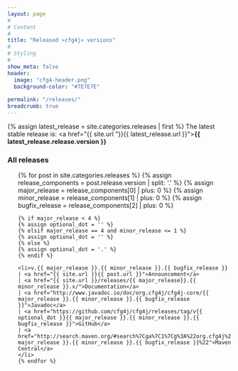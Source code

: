 ```yaml
---
layout: page
#
# Content
#
title: "Released »cfg4j« versions"
#
# Styling
#
show_meta: false
header:
  image: "cfg4-header.png"
  background-color: "#7E7E7E"
   
permalink: "/releases/"
breadcrumb: true
---
```


{% assign latest_release = site.categories.releases | first %}
The latest stable release is: <a href="{{ site.url "}}{{ latest_release.url }}"><b>{{ latest_release.release.version }}</b></a>

<h3>All releases</h3>
<ul>
    {% for post in site.categories.releases %}
    {% assign release_components = post.release.version | split: '.' %}
    {% assign major_release = release_components[0] | plus: 0 %}
    {% assign minor_release = release_components[1] | plus: 0 %}
    {% assign bugfix_release = release_components[2] | plus: 0 %}
    
    {% if major_release < 4 %}  
    {% assign optional_dot = '' %}
    {% elsif major_release == 4 and minor_release <= 1 %} 
    {% assign optional_dot = '' %}
    {% else %}
    {% assign optional_dot = '.' %}
    {% endif %} 
    
    <li>v.{{ major_release }}.{{ minor_release }}.{{ bugfix_release }}
    | <a href="{{ site.url }}{{ post.url }}">Announcement</a>
    | <a href="{{ site.url }}/releases/{{ major_release}}.{{ minor_release }}.x/">Documentation</a>
    | <a href="http://www.javadoc.io/doc/org.cfg4j/cfg4j-core/{{ major_release }}.{{ minor_release }}.{{ bugfix_release }}">Javadoc</a>
    | <a href="https://github.com/cfg4j/cfg4j/releases/tag/v{{ optional_dot }}{{ major_release }}.{{ minor_release }}.{{ bugfix_release }}">GitHub</a>
    | <a href="http://search.maven.org/#search%7Cga%7C1%7Cg%3A%22org.cfg4j%22%20AND%20v%3A%22{{ major_release }}.{{ minor_release }}.{{ bugfix_release }}%22">Maven Central</a>
    </li>
    {% endfor %}
</ul>